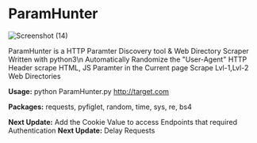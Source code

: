 # ParamHunter

![Screenshot (14)](https://user-images.githubusercontent.com/51271019/157546169-65ecf0c7-306e-482e-a897-a00218c005e9.png)

ParamHunter is a HTTP Paramter Discovery tool & Web Directory Scraper Written with python3\n
Automatically Randomize the "User-Agent" HTTP Header
scrape HTML, JS Paramter in the Current page
Scrape Lvl-1,Lvl-2 Web Directories

**Usage:**
python ParamHunter.py http://target.com

**Packages:**
requests,
pyfiglet,
random,
time,
sys,
re,
bs4 

**Next Update:** Add the Cookie Value to access Endpoints that required Authentication
**Next Update:** Delay Requests 
